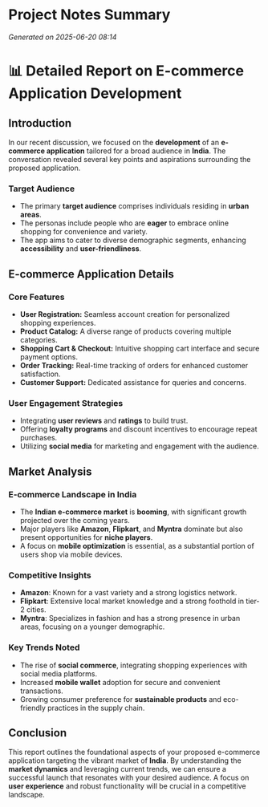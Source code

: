 # Project Notes Summary

*Generated on 2025-06-20 08:14*

# 📊 Detailed Report on E-commerce Application Development

## **Introduction**

In our recent discussion, we focused on the **development** of an **e-commerce application** tailored for a broad audience in **India**. The conversation revealed several key points and aspirations surrounding the proposed application. 

### **Target Audience**
- The primary **target audience** comprises individuals residing in **urban areas**.
- The personas include people who are **eager** to embrace online shopping for convenience and variety.
- The app aims to cater to diverse demographic segments, enhancing **accessibility** and **user-friendliness**.

## **E-commerce Application Details**

### **Core Features**
- **User Registration:** Seamless account creation for personalized shopping experiences.
- **Product Catalog:** A diverse range of products covering multiple categories.
- **Shopping Cart & Checkout:** Intuitive shopping cart interface and secure payment options.
- **Order Tracking:** Real-time tracking of orders for enhanced customer satisfaction.
- **Customer Support:** Dedicated assistance for queries and concerns.

### **User Engagement Strategies**
- Integrating **user reviews** and **ratings** to build trust.
- Offering **loyalty programs** and discount incentives to encourage repeat purchases.
- Utilizing **social media** for marketing and engagement with the audience.

## **Market Analysis**

### **E-commerce Landscape in India**
- The **Indian e-commerce market** is **booming**, with significant growth projected over the coming years.
- Major players like **Amazon**, **Flipkart**, and **Myntra** dominate but also present opportunities for **niche players**.
- A focus on **mobile optimization** is essential, as a substantial portion of users shop via mobile devices.

### **Competitive Insights**
- **Amazon**: Known for a vast variety and a strong logistics network.
- **Flipkart**: Extensive local market knowledge and a strong foothold in tier-2 cities.
- **Myntra**: Specializes in fashion and has a strong presence in urban areas, focusing on a younger demographic.

### **Key Trends Noted**
- The rise of **social commerce**, integrating shopping experiences with social media platforms.
- Increased **mobile wallet** adoption for secure and convenient transactions.
- Growing consumer preference for **sustainable products** and eco-friendly practices in the supply chain.

## **Conclusion**

This report outlines the foundational aspects of your proposed e-commerce application targeting the vibrant market of **India**. By understanding the **market dynamics** and leveraging current trends, we can ensure a successful launch that resonates with your desired audience. A focus on **user experience** and robust functionality will be crucial in a competitive landscape.